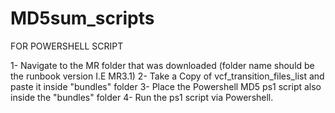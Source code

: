 # MD5sum_scripts

FOR POWERSHELL SCRIPT 

1- Navigate to the MR folder that was downloaded (folder name should be the runbook version  I.E MR3.1)
2- Take a Copy of vcf_transition_files_list and paste it inside "bundles" folder
3- Place the Powershell MD5 ps1 script also inside the "bundles" folder
4- Run the ps1 script via Powershell.
